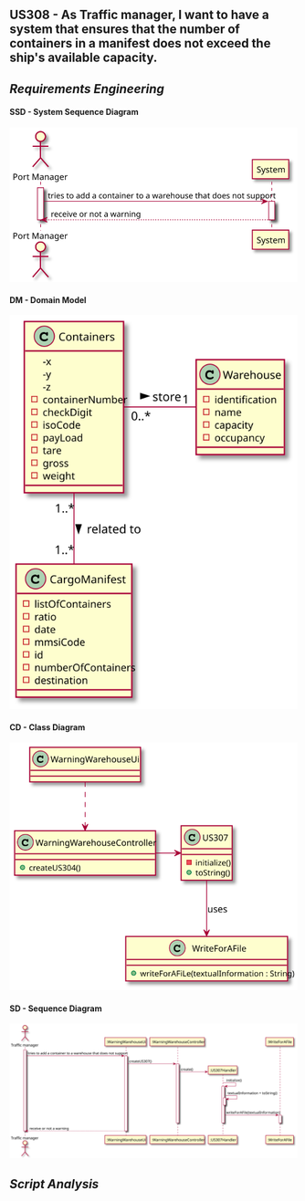 ## US308 - As Traffic manager, I want to have a system that ensures that the number of containers in a manifest does not exceed the ship's available capacity.
## *Requirements Engineering*
#### SSD - System Sequence Diagram
![SSD_US305](US307_SSD.svg)
#### DM - Domain Model
![DM_US305](US307_DM.svg)
#### CD - Class Diagram
![CD_US305](US307_CD.svg)
#### SD - Sequence Diagram
![SD_US305](US307_SD.svg)

## *Script Analysis*